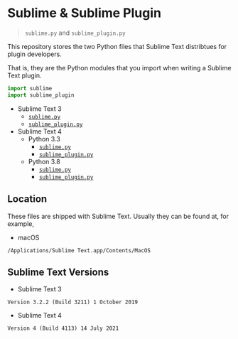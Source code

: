 # Sublime & Sublime Plugin

> `sublime.py` and `sublime_plugin.py`

This repository stores the two Python files that Sublime Text distribtues for plugin developers.

That is, they are the Python modules that you import when writing a Sublime Text plugin.

```py
import sublime
import sublime_plugin
```

- Sublime Text 3
    - [`sublime.py`](./3/sublime.py)
    - [`sublime_plugin.py`](./3/sublime_plugin.py)
- Sublime Text 4
    - Python 3.3
        - [`sublime.py`](./4/python33/sublime.py)
        - [`sublime_plugin.py`](./4/python33/sublime_plugin.py)
    - Python 3.8
        - [`sublime.py`](./4/python38/sublime.py)
        - [`sublime_plugin.py`](./4/python38/sublime_plugin.py)

## Location

These files are shipped with Sublime Text. Usually they can be found at, for example,

- macOS

```
/Applications/Sublime Text.app/Contents/MacOS
```

## Sublime Text Versions

- Sublime Text 3

```
Version 3.2.2 (Build 3211) 1 October 2019
```

- Sublime Text 4

```
Version 4 (Build 4113) 14 July 2021
```
